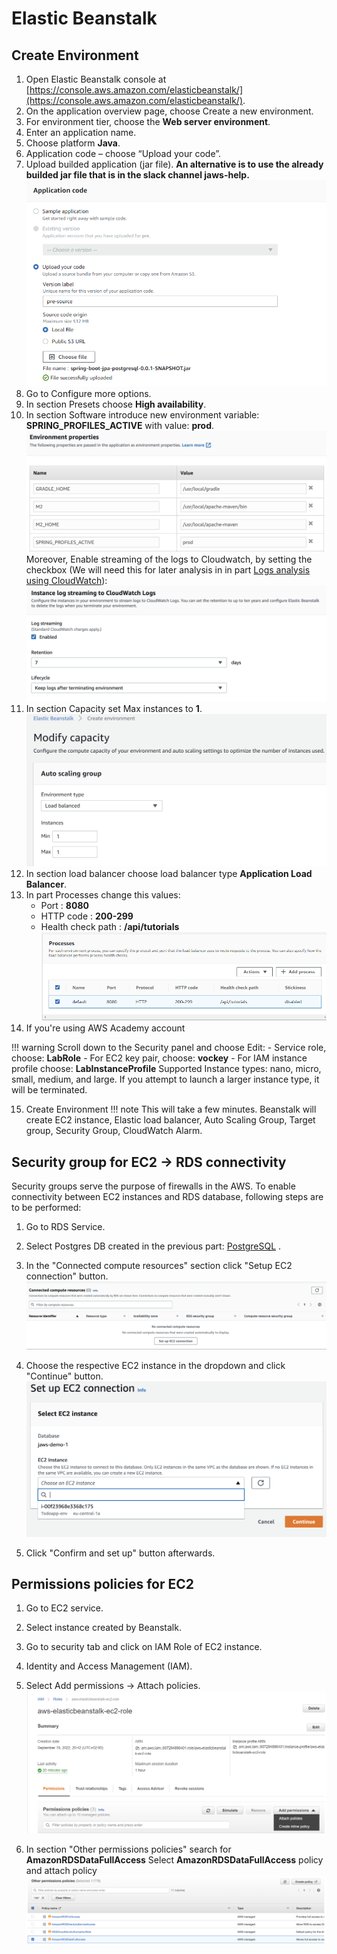 # Elastic Beanstalk


Create Environment
-------------------------
1. Open Elastic Beanstalk console at [https://console.aws.amazon.com/elasticbeanstalk/](https://console.aws.amazon.com/elasticbeanstalk/).
2. On the application overview page, choose Create a new environment.
3. For environment tier, choose the **Web server environment**.
4. Enter an application name.
5. Choose platform **Java**. 
6. Application code – choose “Upload your code”.
7. Upload builded application (jar file). **An alternative is to use the already builded jar file that is in the slack channel jaws-help.** 
![Screenshot](../../img/4_beanstalk_platform.PNG)
8. Go to Configure more options.
9. In section Presets choose **High availability**.
10. In section Software introduce new environment variable: **SPRING_PROFILES_ACTIVE** with value: **prod**.
		![Screenshot](../../img/17_Env_var.PNG)		
Moreover, Enable streaming of the logs to Cloudwatch, by setting the checkbox (We will need this for later analysis in in part [Logs analysis using CloudWatch](../part6/#build-client)):
![Screenshot](../../img/18_Cloudwatch.png)		
11. In section Capacity set Max instances to **1**.
![Screenshot](../../img/capacity.png)
12. In section load balancer choose load balancer type **Application Load Balancer**.
13. In part Processes change this values:
	- Port      : **8080**
	- HTTP code : **200-299**
	- Health check path : **/api/tutorials**
![Screenshot](../../img/processes.png)		
14. If you're using AWS Academy account

!!! warning
	Scroll down to the Security panel and choose Edit:
	- Service role, choose: **LabRole**
    - For EC2 key pair, choose: **vockey**
	- For IAM instance profile choose: **LabInstanceProfile**
	Supported Instance types: nano, micro, small, medium, and large. If you attempt to launch a larger instance type, it will be terminated.


15. Create Environment
!!! note
	This will take a few minutes. Beanstalk will create EC2 instance, Elastic load balancer, 
	Auto Scaling Group, Target group, Security Group, CloudWatch Alarm.	

Security group for EC2 -> RDS connectivity
-------------------------
Security groups serve the purpose of firewalls in the AWS.
To enable connectivity between EC2 instances and RDS database, following steps are to be performed:

1. Go to RDS Service.

2. Select Postgres DB created in the previous part: [PostgreSQL](../part1/) .

3. In the "Connected compute resources" section click "Setup EC2 connection" button.
![Screenshot](../../img/25_security_group.png)
4. Choose the respective EC2 instance in the dropdown and click "Continue" button.
![Screenshot](../../img/26_security_group_connection_1.png)
5. Click "Confirm and set up" button afterwards.


Permissions policies for EC2
-------------------------
1. Go to EC2 service.

2. Select instance created by Beanstalk.

3. Go to security tab and click on IAM Role of EC2 instance.

4. Identity and Access Management (IAM).

5. Select Add permissions -> Attach policies.
![Screenshot](../../img/14_iam.PNG)
6. In section "Other permissions policies" search for **AmazonRDSDataFullAccess**
    Select **AmazonRDSDataFullAccess** policy and attach policy
![Screenshot](../../img/19_RDS_data_policy.PNG)